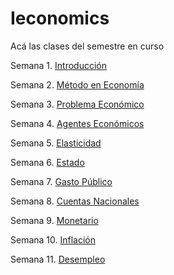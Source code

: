 # Ieconomics

Acá las clases del semestre en curso

Semana 1. [Introducción](https://keynes37.github.io/Ieconomics/Clases/Clase-intro.html#1)

Semana 2. [Método en Economía](https://keynes37.github.io/Ieconomics/Clases/Clase02.html#1)

Semana 3. [Problema Económico](https://keynes37.github.io/Ieconomics/Clases/Clase03.html#1)

Semana 4. [Agentes Económicos](https://keynes37.github.io/Ieconomics/Clases/Clase04.html#1)

Semana 5. [Elasticidad](https://keynes37.github.io/Ieconomics/Clases/Clase05.html#1)

Semana 6. [Estado](https://keynes37/Ieconomics/Clases/Clase06.html#1)

Semana 7. [Gasto Público](https://keynes37.github.io/Ieconomics/Clases/Clase07.html#1)

Semana 8. [Cuentas Nacionales](https://keynes37.github.io/Ieconomics/Clases/Clase08.html#1)

Semana 9. [Monetario](https://keynes37.github.io/Ieconomics/Clases/Clase09.html#1)

Semana 10. [Inflación](https://keynes37.github.io/Ieconomics/Clases/Clase10.html#1)

Semana 11. [Desempleo](https://keynes37.github.io/Ieconomics/Clases/Clase11.html#1)